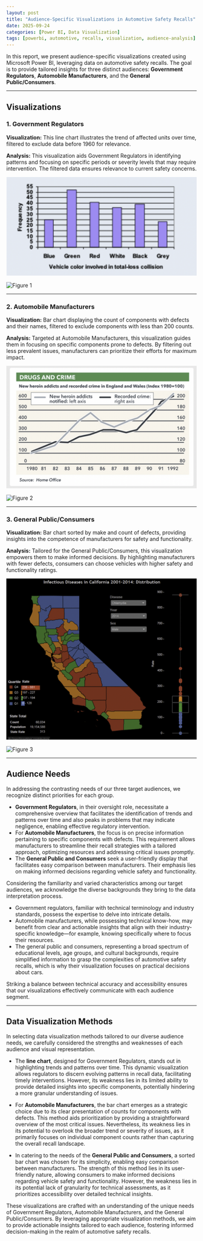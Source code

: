 ```yaml
---
layout: post
title: "Audience-Specific Visualizations in Automotive Safety Recalls"
date: 2025-09-24
categories: [Power BI, Data Visualization]
tags: [powerbi, automotive, recalls, visualization, audience-analysis]
---
```


In this report, we present audience-specific visualizations created using Microsoft Power BI, leveraging data on automotive safety recalls. The goal is to provide tailored insights for three distinct audiences: **Government Regulators**, **Automobile Manufacturers**, and the **General Public/Consumers**.  

---

## Visualizations  

### 1. Government Regulators  
**Visualization:** This line chart illustrates the trend of affected units over time, filtered to exclude data before 1960 for relevance.  

**Analysis:** This visualization aids Government Regulators in identifying patterns and focusing on specific periods or severity levels that may require intervention. The filtered data ensures relevance to current safety concerns.  

![Figure 1 — Government Regulators Visualization](/assets/auto-recalls-1.png)

![Figure 1](https://rachkat.github.io/assets/auto-recalls-1.png)

---

### 2. Automobile Manufacturers  
**Visualization:** Bar chart displaying the count of components with defects and their names, filtered to exclude components with less than 200 counts.  

**Analysis:** Targeted at Automobile Manufacturers, this visualization guides them in focusing on specific components prone to defects. By filtering out less prevalent issues, manufacturers can prioritize their efforts for maximum impact.  

![Figure 2 — Automobile Manufacturers Visualization](/assets/auto-recalls-2.png)

![Figure 2](https://rachkat.github.io/assets/auto-recalls-2.png)

---

### 3. General Public/Consumers  
**Visualization:** Bar chart sorted by make and count of defects, providing insights into the competence of manufacturers for safety and functionality.  

**Analysis:** Tailored for the General Public/Consumers, this visualization empowers them to make informed decisions. By highlighting manufacturers with fewer defects, consumers can choose vehicles with higher safety and functionality ratings.  

![Figure 3 — General Public/Consumers Visualization](/assets/auto-recalls-3.png)

![Figure 3](https://rachkat.github.io/assets/auto-recalls-3.png)

---

## Audience Needs  

In addressing the contrasting needs of our three target audiences, we recognize distinct priorities for each group.  

- **Government Regulators**, in their oversight role, necessitate a comprehensive overview that facilitates the identification of trends and patterns over time and also peaks in problems that may indicate negligence, enabling effective regulatory intervention.  
- For **Automobile Manufacturers**, the focus is on precise information pertaining to specific components with defects. This requirement allows manufacturers to streamline their recall strategies with a tailored approach, optimizing resources and addressing critical issues promptly.  
- The **General Public and Consumers** seek a user-friendly display that facilitates easy comparison between manufacturers. Their emphasis lies on making informed decisions regarding vehicle safety and functionality.  

Considering the familiarity and varied characteristics among our target audiences, we acknowledge the diverse backgrounds they bring to the data interpretation process.  

- Government regulators, familiar with technical terminology and industry standards, possess the expertise to delve into intricate details.  
- Automobile manufacturers, while possessing technical know-how, may benefit from clear and actionable insights that align with their industry-specific knowledge—for example, knowing specifically where to focus their resources.  
- The general public and consumers, representing a broad spectrum of educational levels, age groups, and cultural backgrounds, require simplified information to grasp the complexities of automotive safety recalls, which is why their visualization focuses on practical decisions about cars.  

Striking a balance between technical accuracy and accessibility ensures that our visualizations effectively communicate with each audience segment.  

---

## Data Visualization Methods  

In selecting data visualization methods tailored to our diverse audience needs, we carefully considered the strengths and weaknesses of each audience and visual representation.  

- The **line chart**, designed for Government Regulators, stands out in highlighting trends and patterns over time. This dynamic visualization allows regulators to discern evolving patterns in recall data, facilitating timely interventions. However, its weakness lies in its limited ability to provide detailed insights into specific components, potentially hindering a more granular understanding of issues.  

- For **Automobile Manufacturers**, the bar chart emerges as a strategic choice due to its clear presentation of counts for components with defects. This method aids prioritization by providing a straightforward overview of the most critical issues. Nevertheless, its weakness lies in its potential to overlook the broader trend or severity of issues, as it primarily focuses on individual component counts rather than capturing the overall recall landscape.  

- In catering to the needs of the **General Public and Consumers**, a sorted bar chart was chosen for its simplicity, enabling easy comparison between manufacturers. The strength of this method lies in its user-friendly nature, allowing consumers to make informed decisions regarding vehicle safety and functionality. However, the weakness lies in its potential lack of granularity for technical assessments, as it prioritizes accessibility over detailed technical insights.  

These visualizations are crafted with an understanding of the unique needs of Government Regulators, Automobile Manufacturers, and the General Public/Consumers. By leveraging appropriate visualization methods, we aim to provide actionable insights tailored to each audience, fostering informed decision-making in the realm of automotive safety recalls.  
